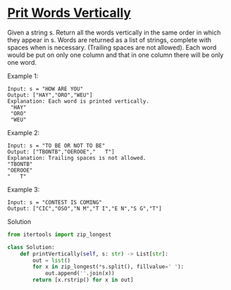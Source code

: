 # [Prit Words Vertically](https://leetcode.com/problems/print-words-vertically/description/)

Given a string s. Return all the words vertically in the same order in which they appear in s.
Words are returned as a list of strings, complete with spaces when is necessary. (Trailing spaces are not allowed).
Each word would be put on only one column and that in one column there will be only one word.

Example 1:
```
Input: s = "HOW ARE YOU"
Output: ["HAY","ORO","WEU"]
Explanation: Each word is printed vertically. 
 "HAY"
 "ORO"
 "WEU"
 ```
Example 2:
```
Input: s = "TO BE OR NOT TO BE"
Output: ["TBONTB","OEROOE","   T"]
Explanation: Trailing spaces is not allowed. 
"TBONTB"
"OEROOE"
"   T"
```
Example 3:
```
Input: s = "CONTEST IS COMING"
Output: ["CIC","OSO","N M","T I","E N","S G","T"]
```
Solution
```python
from itertools import zip_longest

class Solution:
    def printVertically(self, s: str) -> List[str]:
        out = list()
        for x in zip_longest(*s.split(), fillvalue=' '):
            out.append(''.join(x))
        return [x.rstrip() for x in out]
```